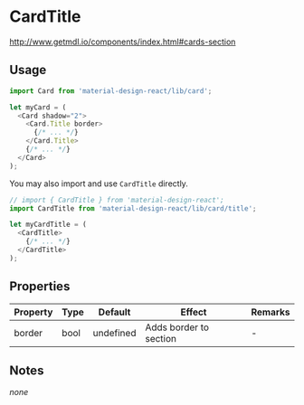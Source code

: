 # CardTitle

http://www.getmdl.io/components/index.html#cards-section


## Usage

```javascript
import Card from 'material-design-react/lib/card';

let myCard = (
  <Card shadow="2">
    <Card.Title border>
      {/* ... */}
    </Card.Title>
    {/* ... */}
  </Card>
);
```

You may also import and use `CardTitle` directly.

```javascript
// import { CardTitle } from 'material-design-react';
import CardTitle from 'material-design-react/lib/card/title';

let myCardTitle = (
  <CardTitle>
    {/* ... */}
  </CardTitle>
);
```


## Properties

Property | Type | Default | Effect | Remarks
-------- | -----| ------- | ------ | -------
border | bool | undefined | Adds border to section | -


## Notes
*none*
